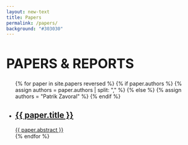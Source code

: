 ```yaml
---
layout: new-text
title: Papers
permalink: /papers/
background: "#303030"
---
```


<h1 style="font-size: 250%">PAPERS & REPORTS</h1>

<ul class="papers no-a">
{% for paper in site.papers reversed %}
    {% if paper.authors %}
        {% assign authors = paper.authors | split: "," %}
    {% else %}
        {% assign authors = "Patrik Zavoral" %}
    {% endif %}
    <li class="slide-from-bottom">
    <a href="{{ paper.link }}" class="paper">
    <div>
      <h2>{{ paper.title }}</h2>
      <div class="abstract">
      {{ paper.abstract }}
      </div>
    </div>
    </a>
    </li>
{% endfor %}
</ul>
